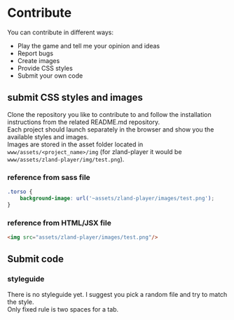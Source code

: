 # Contribute

You can contribute in different ways:

* Play the game and tell me your opinion and ideas
* Report bugs
* Create images
* Provide CSS styles
* Submit your own code

## submit CSS styles and images

Clone the repository you like to contribute to and follow the installation instructions from the related README.md repository.  
Each project should launch separately in the browser and show you the available styles and images.  
Images are stored in the asset folder located in `www/assets/<project_name>/img` (for zland-player it would be `www/assets/zland-player/img/test.png`).  

### reference from sass file

```css
.torso {
    background-image: url('~assets/zland-player/images/test.png');
}
```

### reference from HTML/JSX file

```html
<img src="assets/zland-player/images/test.png"/>
```

## Submit code

### styleguide

There is no styleguide yet. I suggest you pick a random file and try to match the style.  
Only fixed rule is two spaces for a tab.
